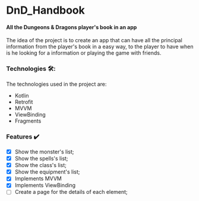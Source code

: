 # DnD_Handbook
#### All the Dungeons & Dragons player's book in an app
The idea of the project is to create an app that can have all the principal information from the player's book in a easy way, to the player to have when is he looking for a information or playing the game with friends.

### Technologies 🛠️:
The technologies used in the project are:
- Kotlin
- Retrofit
- MVVM
- ViewBinding
- Fragments

### Features ✔️
- [x] Show the monster's list;
- [x] Show the spells's list;
- [x] Show the class's list;
- [x] Show the equipment's list;
- [x] Implements MVVM
- [x] Implements ViewBinding
- [ ] Create a page for the details of each element;
